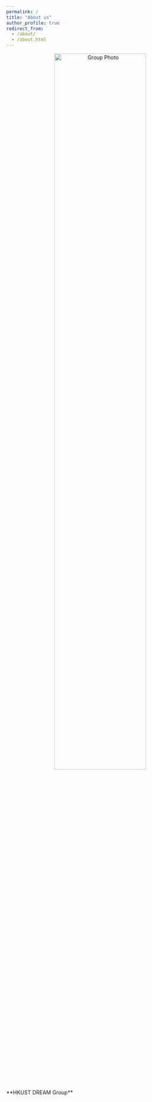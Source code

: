 ```yaml
---
permalink: /
title: "About us"
author_profile: true
redirect_from: 
  - /about/
  - /about.html
---
```

<center class ='img'>
<img title="Group Photo" src="/images/group1.jpg" width="70%">
</center>
<br/><br/>
**HKUST DREAM Group**
